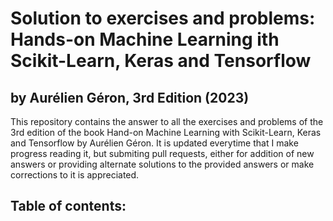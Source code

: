 # Solution to exercises and problems:<br /> Hands-on Machine Learning ith Scikit-Learn, Keras and Tensorflow
## by Aurélien Géron, 3rd Edition (2023)
This repository contains the answer to all the exercises and problems of the 3rd edition of the book Hand-on Machine Learning with Scikit-Learn, Keras and Tensorflow by Aurélien Géron. It is updated everytime that I make progress reading it, but submiting pull requests, either for addition of new answers or providing alternate solutions to the provided answers or make corrections to it is appreciated.

## Table of contents:


